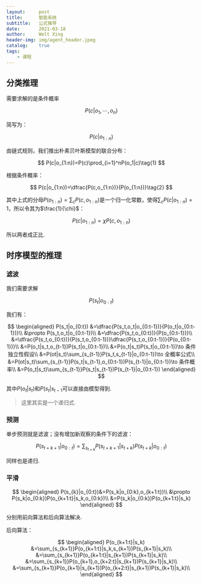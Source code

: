 ```yaml
---
layout:     post
title:      智能系统
subtitle:   公式推导
date:       2021-03-18
author:     Welt Xing
header-img: img/agent_header.jpeg
catalog:    true
tags:
    - 课程
---
```


## 分类推理

需要求解的是条件概率

$$
P(c\vert o_1,\cdots,o_n)
$$

简写为：

$$
P(c|o_{1:n})
$$

由链式规则，我们推出朴素贝叶斯模型的联合分布：

$$
P(c|o_{1:n})=P(c)\prod_{i=1}^nP(o_1|c)\tag{1}
$$

根据条件概率：

$$
P(c|o_{1:n})=\dfrac{P(c,o_{1:n})}{P(o_{1:n})}\tag{2}
$$

其中上式的分母$P(o_{1:n})=\sum_cP(c,o_{1:n})$是一个归一化常数，使得$\sum_{c}P(c\vert o_{1:n})=1$，所以令其为$\frac{1}{\chi}$：

$$
P(c|o_{1:n})=\chi P(c,o_{1:n})\tag{3}
$$

所以两者成正比.

## 时序模型的推理

### 滤波

我们需要求解

$$
P(s_t|o_{0:t})
$$

我们有：

$$
\begin{aligned}
P(s_t|o_{0:t})
&=\dfrac{P(s_t,o_t|o_{0:t-1})}{P(o_t|o_{0:t-1})}\\
&\propto P(s_t,o_t|o_{0:t-1})\\
&=\dfrac{P(s_t,o_{0:t})}{P(o_{0:t-1})}\\
&=\dfrac{P(s_t,o_{0:t})}{P(s_t,o_{0:t-1})}\dfrac{P(s_t,o_{0:t-1})}{P(o_{0:t-1})}\\
&=P(o_t|s_t,o_{t-1})P(s_t|o_{0:t-1})\\
&=P(o_t|s_t)P(s_t|o_{0:t-1})\to 条件独立性假设\\
&=P(ot|s_t)\sum_{s_{t-1}}P(s_t,s_{t-1}|o_{0:t-1})\to 全概率公式\\
&=P(ot|s_t)\sum_{s_{t-1}}P(s_t|s_{t-1},o_{0:t-1})P(s_{t-1}|o_{0:t-1})\to 条件概率\\
&=P(o_t|s_t)\sum_{s_{t-1}}P(s_t|s_{t-1})P(s_{t-1}|o_{0:t-1})
\end{aligned}
$$

其中$P(o_t|s_t)$和$P(s_t|s_{t-1}$可以直接由模型得到.

> 这里其实是一个递归式.

### 预测

单步预测就是滤波；没有增加新观察的条件下的滤波：

$$
P(s_{t+k+1}|o_{0:t})=\sum_{s_{t+k}}P(s_{t+k+1}|s_{t+k})P(s_{t+k}|o_{0:t})
$$

同样也是递归.

### 平滑

$$
\begin{aligned}
P(s_{k}|o_{0:t})&=P(s_k|o_{0:k},o_{k+1:t})\\
&\propto P(s_k|o_{0:k})P(o_{k+1:t}|s_k,o_{0:k})\\
&=P(s_k|o_{0:k})P(o_{k+1:t}|s_k)
\end{aligned}
$$

分别用前向算法和后向算法解决.

后向算法：

$$
\begin{aligned}
P(o_{k+1:t}|s_k)
&=\sum_{s_{k+1}}P(o_{k+1:t}|s_k,s_{k+1})P(s_{k+1}|s_k)\\
&=\sum_{s_{k+1}}P(o_{k+1:t}|s_{k+1})P(s_{k+1}|s_k)\\
&=\sum_{s_{k+1}}P(o_{k+1},o_{k+2:t}|s_{k+1})P(s_{k+1}|s_k)\\
&=\sum_{s_{k+1}}P(o_{k+1}|s_{k+1})P(o_{k+2:t}|s_{k+1})P(s_{k+1}|s_k)\\
\end{aligned}
$$

